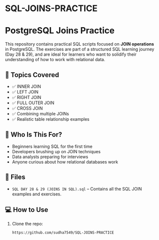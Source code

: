 # SQL-JOINS-PRACTICE

# PostgreSQL Joins Practice

This repository contains practical SQL scripts focused on **JOIN operations** in PostgreSQL. The exercises are part of a structured SQL learning journey (Day 28 & 29), and are ideal for learners who want to solidify their understanding of how to work with relational data.

## 📘 Topics Covered

- ✅ INNER JOIN  
- ✅ LEFT JOIN  
- ✅ RIGHT JOIN  
- ✅ FULL OUTER JOIN  
- ✅ CROSS JOIN  
- ✅ Combining multiple JOINs  
- ✅ Realistic table relationship examples  

## 🧠 Who Is This For?

- Beginners learning SQL for the first time  
- Developers brushing up on JOIN techniques  
- Data analysts preparing for interviews  
- Anyone curious about how relational databases work

## 📂 Files

- `SQL DAY 28 & 29 (JOINS IN SQL).sql` – Contains all the SQL JOIN examples and exercises.

## 💻 How to Use

1. Clone the repo:
   ```bash
   https://github.com/sudha7549/SQL-JOINS-PRACTICE
